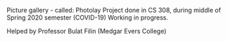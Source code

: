 Picture gallery - called: Photolay
Project done in CS 308, during middle of Spring 2020 semester (COVID-19)
Working in progress.

Helped by Professor Bulat Filin (Medgar Evers College)
